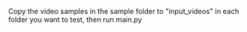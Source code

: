 Copy the video samples in the sample folder to "input_videos" in each folder you want to test, then run main.py